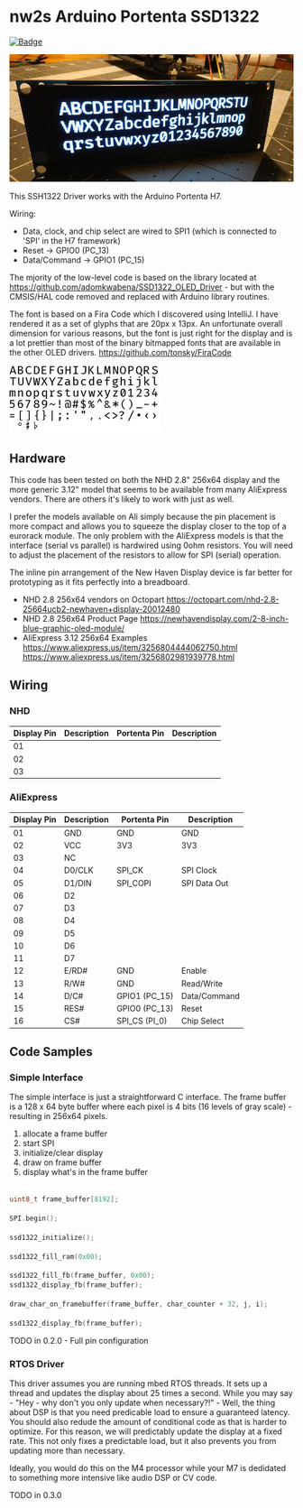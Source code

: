 # nw2s Arduino Portenta SSD1322

[![Badge](https://github.com/nw2s/nw2s_portenta_SSD1322/actions/workflows/ArduinoLint.yaml/badge.svg)](https://github.com/nw2s/nw2s_portenta_SSD1322/actions/workflows/ArduinoLint.yaml)

![SSD1322 OLED Display](resources/oled.jpg?raw=true "Fira Code demo")

This SSH1322 Driver works with the Arduino Portenta H7.

Wiring:

- Data, clock, and chip select are wired to SPI1 (which is connected to 'SPI' in the H7 framework)
- Reset -> GPIO0 (PC_13)
- Data/Command -> GPIO1 (PC_15)

The mjority of the low-level code is based on the library located at https://github.com/adomkwabena/SSD1322_OLED_Driver - but with the CMSIS/HAL code removed and replaced with Arduino library routines. 

The font is based on a Fira Code which I discovered using IntelliJ. I have rendered it as a set of glyphs that are 20px x 13px. An unfortunate overall dimension for various reasons, but the font is just right for the display and is a lot prettier than most of the binary bitmapped fonts that are available in the other OLED drivers. https://github.com/tonsky/FiraCode

![Font example](resources/font.png?raw=true "Font Sample")


## Hardware

This code has been tested on both the NHD 2.8" 256x64 display and the more generic 3.12" model that seems to be available from many AliExpress vendors. There are others it's likely to work with just as well. 

I prefer the models available on Ali simply because the pin placement is more compact and allows you to squeeze the display closer to the top of a eurorack module. The only problem with the AliExpress models is that the interface (serial vs parallel) is hardwired using 0ohm resistors. You will need to adjust the placement of the resistors to allow for SPI (serial) operation. 

The inline pin arrangement of the New Haven Display device is far better for prototyping as it fits perfectly into a breadboard. 

- NHD 2.8 256x64 vendors on Octopart https://octopart.com/nhd-2.8-25664ucb2-newhaven+display-20012480
- NHD 2.8 256x64 Product Page https://newhavendisplay.com/2-8-inch-blue-graphic-oled-module/
- AliExpress 3.12 256x64 Examples https://www.aliexpress.us/item/3256804444062750.html https://www.aliexpress.us/item/3256802981939778.html

## Wiring

### NHD

| Display Pin | Description | Portenta Pin | Description |
|-------------|-------------|--------------|-------------|
| 01          |             |              |             |
| 02          |             |              |             |
| 03          |             |              |             |

### AliExpress

| Display Pin | Description | Portenta Pin | Description |
|-------------|-------------|--------------|-------------|
| 01          | GND         | GND          | GND         |
| 02          | VCC         | 3V3          | 3V3         |
| 03          | NC          |              |             |
| 04          | D0/CLK      | SPI_CK       | SPI Clock   |
| 05          | D1/DIN      | SPI_COPI     | SPI Data Out |
| 06          | D2          |              |             |
| 07          | D3          |              |             |
| 08          | D4          |              |             |
| 09          | D5          |              |             |
| 10          | D6          |              |             |
| 11          | D7          |              |             |
| 12          | E/RD#       | GND          | Enable      |
| 13          | R/W#        | GND          | Read/Write  |
| 14          | D/C#        | GPIO1 (PC_15) | Data/Command |
| 15          | RES#        | GPIO0 (PC_13) | Reset       |
| 16          | CS#         | SPI_CS (PI_0) | Chip Select |


## Code Samples

### Simple Interface

The simple interface is just a straightforward C interface. The frame buffer is a 128 x 64 byte buffer where each pixel is 4 bits (16 levels of gray scale) - resulting in 256x64 pixels.

1. allocate a frame buffer
2. start SPI
3. initialize/clear display
4. draw on frame buffer
5. display what's in the frame buffer

```c
	
uint8_t frame_buffer[8192];

SPI.begin();

ssd1322_initialize();

ssd1322_fill_ram(0x00);

ssd1322_fill_fb(frame_buffer, 0x00);
ssd1322_display_fb(frame_buffer);

draw_char_on_framebuffer(frame_buffer, char_counter + 32, j, i);			

ssd1322_display_fb(frame_buffer);

```

TODO in 0.2.0 - Full pin configuration

### RTOS Driver

This driver assumes you are running mbed RTOS threads. It sets up a thread and updates the display about 25 times a second. While you may say - "Hey - why don't you only update when necessary?!" - Well, the thing about DSP is that you need predicable load to ensure a guaranteed latency. You should also redude the amount of conditional code as that is harder to optimize. For this reason, we will predictably update the display at a fixed rate. This not only fixes a predictable load, but it also prevents you from updating more than necessary.

Ideally, you would do this on the M4 processor while your M7 is dedidated to something more intensive like audio DSP or CV code. 

TODO in 0.3.0




